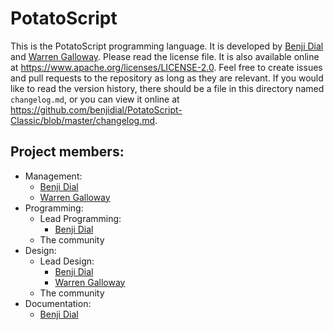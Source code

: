 # PotatoScript
This is the PotatoScript programming language.  It is developed by [Benji Dial](https://github.com/benjidial) and [Warren Galloway](https://github.com/nightofthecastle).  Please read the license file.  It is also available online at <https://www.apache.org/licenses/LICENSE-2.0>.  Feel free to create issues and pull requests to the repository as long as they are relevant.  If you would like to read the version history, there should be a file in this directory named `changelog.md`, or you can view it online at <https://github.com/benjidial/PotatoScript-Classic/blob/master/changelog.md>.

## Project members:
* Management:
  * [Benji Dial](https://github.com/benjidial)
  * [Warren Galloway](https://github.com/nightofthecastle)
* Programming:
  * Lead Programming:
    * [Benji Dial](https://github.com/benjidial)
  * The community
* Design:
  * Lead Design:
    * [Benji Dial](https://github.com/benjidial)
    * [Warren Galloway](https://github.com/nightofthecastle)
  * The community
* Documentation:
  * [Benji Dial](https://github.com/benjidial)

